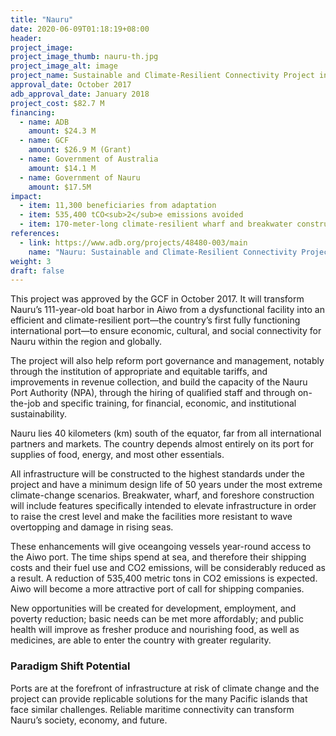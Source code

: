 ```yaml
---
title: "Nauru"
date: 2020-06-09T01:18:19+08:00
header: 
project_image:
project_image_thumb: nauru-th.jpg
project_image_alt: image
project_name: Sustainable and Climate-Resilient Connectivity Project in Nauru
approval_date: October 2017
adb_approval_date: January 2018
project_cost: $82.7 M
financing:
  - name: ADB
    amount: $24.3 M
  - name: GCF
    amount: $26.9 M (Grant)
  - name: Government of Australia
    amount: $14.1 M
  - name: Government of Nauru
    amount: $17.5M
impact:
  - item: 11,300 beneficiaries from adaptation
  - item: 535,400 tCO<sub>2</sub>e emissions avoided
  - item: 170-meter-long climate-resilient wharf and breakwater constructed
references:
  - link: https://www.adb.org/projects/48480-003/main
    name: "Nauru: Sustainable and Climate-Resilient Connectivity Project (formerly Port Development Project)"
weight: 3
draft: false
---
```


This project was approved by the GCF in October 2017. It will transform Nauru’s 111-year-old boat harbor in Aiwo from a dysfunctional facility into an efficient and climate-resilient port—the country’s first fully functioning international port—to ensure economic, cultural, and social connectivity for Nauru within the region and globally.

The project will also help reform port governance and management, notably through the institution of appropriate and equitable tariffs, and improvements in revenue collection, and build the capacity of the Nauru Port Authority (NPA), through the hiring of qualified staff and through on-the-job and specific training, for financial, economic, and institutional sustainability. 

Nauru lies 40 kilometers (km) south of the equator, far from all international partners and markets. The country depends almost entirely on its port for supplies of food, energy, and most other essentials.

All infrastructure will be constructed to the highest standards under the project and have a minimum design life of 50 years under the most extreme climate-change scenarios. Breakwater, wharf, and foreshore construction will include features specifically intended to elevate infrastructure in order to raise the crest level and make the facilities more resistant to wave overtopping and damage in rising seas.

These enhancements will give oceangoing vessels year-round access to the Aiwo port. The time ships spend at sea, and therefore their shipping costs and their fuel use and CO2 emissions, will be considerably reduced as a result. A reduction of 535,400 metric tons in CO2 emissions is expected. Aiwo will become a more attractive port of call for shipping companies.

New opportunities will be created for development, employment, and poverty reduction; basic needs can be met more affordably; and public health will improve as fresher produce and nourishing food, as well as medicines, are able to enter the country with greater regularity.

### Paradigm Shift Potential

Ports are at the forefront of infrastructure at risk of climate change and the project can provide replicable solutions for the many Pacific islands that face similar challenges. Reliable maritime connectivity can transform Nauru’s society, economy, and future.